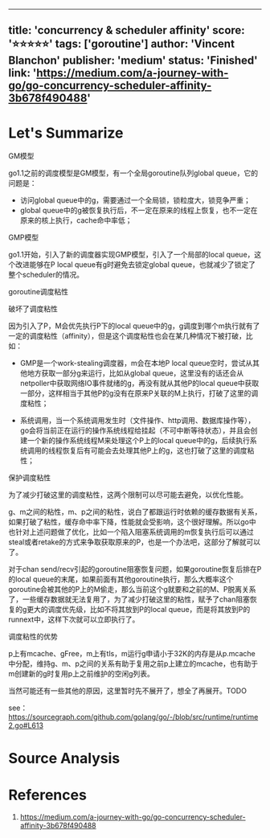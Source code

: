
---
title: 'concurrency & scheduler affinity'
score: '⭐️⭐️⭐️⭐️⭐️'
tags: ['goroutine']
author: 'Vincent Blanchon'
publisher: 'medium'
status: 'Finished'
link: 'https://medium.com/a-journey-with-go/go-concurrency-scheduler-affinity-3b678f490488'
---

# Let's Summarize

GM模型

go1.1之前的调度模型是GM模型，有一个全局goroutine队列global queue，它的问题是：

- 访问global queue中的g，需要通过一个全局锁，锁粒度大，锁竞争严重；
- global queue中的g被恢复执行后，不一定在原来的线程上恢复，也不一定在原来的核上执行，cache命中率低；

GMP模型

go1.1开始，引入了新的调度器实现GMP模型，引入了一个局部的local queue，这个改进能够在P local queue有g时避免去锁定global queue，也就减少了锁定了整个scheduler的情况。

goroutine调度粘性

破坏了调度粘性

因为引入了P，M会优先执行P下的local queue中的g，g调度到哪个m执行就有了一定的调度粘性（affinity），但是这个调度粘性也会在某几种情况下被打破，比如：

- GMP是一个work-stealing调度器，m会在本地P local queue空时，尝试从其他地方获取一部分g来运行，比如从global queue，这里没有的话还会从netpoller中获取网络IO事件就绪的g，再没有就从其他P的local queue中获取一部分，这样相当于其他P的g没有在原来P关联的M上执行，打破了这里的调度粘性；

- 系统调用，当一个系统调用发生时（文件操作、http调用、数据库操作等），go会将当前正在运行的操作系统线程给挂起（不可中断等待状态），并且会创建一个新的操作系统线程M来处理这个P上的local queue中的g，后续执行系统调用的线程恢复后有可能会去处理其他P上的g，这也打破了这里的调度粘性；

保护调度粘性

为了减少打破这里的调度粘性，这两个限制可以尽可能去避免，以优化性能。

g、m之间的粘性，m、p之间的粘性，说白了都跟运行时依赖的缓存数据有关系，如果打破了粘性，缓存命中率下降，性能就会受影响，这个很好理解。所以go中也针对上述问题做了优化，比如一个陷入阻塞系统调用的m恢复执行后可以通过steal或者retake的方式来争取获取原来的P，也是一个办法吧，这部分了解就可以了。

对于chan send/recv引起的goroutine阻塞恢复问题，如果goroutine恢复后排在P的local queue的末尾，如果前面有其他goroutine执行，那么大概率这个goroutine会被其他的P上的M偷走，那么当前这个g就要和之前的M、P脱离关系了，一些缓存数据就无法复用了，为了减少打破这里的粘性，赋予了chan阻塞恢复的g更大的调度优先级，比如不将其放到P的local queue，而是将其放到P的runnext中，这样下次就可以立即执行了。

调度粘性的优势

p上有mcache、gFree，m上有tls，m运行g申请小于32K的内存是从p.mcache中分配，维持g、m、p之间的关系有助于复用之前p上建立的mcache，也有助于m创建新的g时复用p上之前维护的空闲g列表。

当然可能还有一些其他的原因，这里暂时先不展开了，想全了再展开。TODO

see：https://sourcegraph.com/github.com/golang/go/-/blob/src/runtime/runtime2.go#L613

# Source Analysis



# References
1. https://medium.com/a-journey-with-go/go-concurrency-scheduler-affinity-3b678f490488

